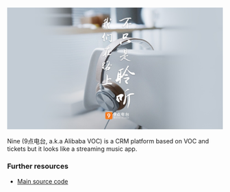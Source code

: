 ![Nine](./images/nine.jpg)

Nine (9点电台, a.k.a Alibaba VOC) is a CRM platform based on VOC and tickets
but it looks like a streaming music app.

### Further resources

- [Main source code](https://g.alicdn.com/hub/nine/3.0.0/scripts/index.js)
